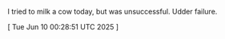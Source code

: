  
I tried to milk a cow today, but was unsuccessful. Udder failure.
 
[ 
Tue Jun 10 00:28:51 UTC 2025
 ]
